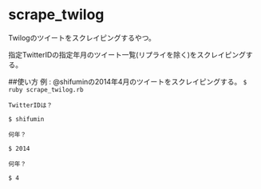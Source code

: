 scrape_twilog
===============
Twilogのツイートをスクレイピングするやつ。

指定TwitterIDの指定年月のツイート一覧(リプライを除く)をスクレイピングする。

##使い方
例 : @shifuminの2014年4月のツイートをスクレイピングする。
`$ ruby scrape_twilog.rb`

`TwitterIDは？`

`$ shifumin`

`何年？`

`$ 2014`

`何年？`

`$ 4`
